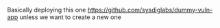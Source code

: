 Basically deploying this one https://github.com/sysdiglabs/dummy-vuln-app unless we want to create a new one